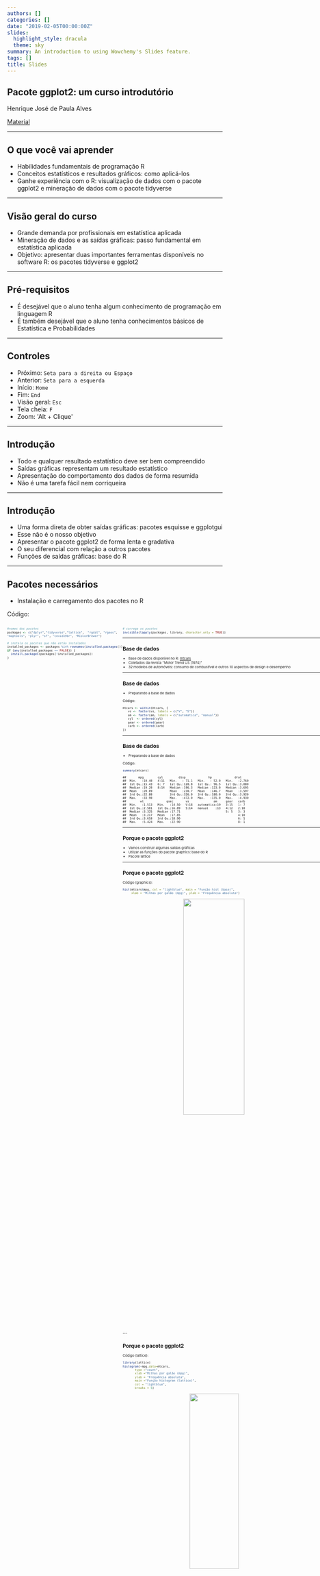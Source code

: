 ```yaml
---
authors: []
categories: []
date: "2019-02-05T00:00:00Z"
slides:
  highlight_style: dracula
  theme: sky
summary: An introduction to using Wowchemy's Slides feature.
tags: []
title: Slides
---
```




## Pacote ggplot2: um curso introdutório

Henrique José de Paula Alves 

[Material](http://localhost:4321/courses/example/python/)

---
## O que você vai aprender

- Habilidades fundamentais de programação R
- Conceitos estatísticos e resultados gráficos: como aplicá-los
- Ganhe experiência com o R:  visualização de dados com o pacote ggplot2 e mineração de dados com o pacote tidyverse

---
## Visão geral do curso

- Grande demanda por profissionais em estatística aplicada  
- Mineração de dados e as saídas gráficas: passo fundamental em estatística aplicada
- Objetivo:  apresentar duas importantes ferramentas disponíveis no software R: os pacotes tidyverse e ggplot2

---
## Pré-requisitos

- É desejável que o aluno tenha algum conhecimento de programação em linguagem R 
- É também desejável que o aluno tenha conhecimentos básicos de Estatística e Probabilidades

---

## Controles

- Próximo: `Seta para a direita ou Espaço`
- Anterior: `Seta para a esquerda`
- Início: `Home`
- Fim: `End`
- Visão geral: `Esc`
- Tela cheia: `F`
- Zoom: 'Alt + Clique'


---

## Introdução

- Todo e qualquer resultado estatístico deve ser bem compreendido
- Saídas gráficas representam um resultado estatístico
- Apresentação do comportamento dos dados de forma resumida
- Não é uma tarefa fácil nem corriqueira

---
## Introdução

- Uma forma direta de obter saídas gráficas: pacotes esquisse e ggplotgui
- Esse não é o nosso objetivo
- Apresentar o pacote ggplot2 de forma lenta e gradativa
- O seu diferencial com relação a outros pacotes
- Funções de saídas gráficas: base do R

---

## Pacotes necessários

- Instalação e carregamento dos pacotes no R

Código:

<div style="display: flex; font-size: 8">

<div>


```r
#nomes dos pacotes
packages <- c("dplyr","tidyverse","lattice",  "rgdal", "rgeos", 
"maptools", "plyr", "sf", "covid19br", "RColorBrewer")

# instala os pacotes que não estão instalados
installed_packages <- packages %in% rownames(installed.packages())
if (any(installed_packages == FALSE)) {
  install.packages(packages[!installed_packages])
}
```
</div>

<div>


```r
# carrega os pacotes
invisible(lapply(packages, library, character.only = TRUE))
```
---

## Base de dados

- Base de dados disponível no R: [mtcars](https://gist.github.com/seankross/a412dfbd88b3db70b74b)
- Coletados da revista "Motor Trend US (1974)" 
- 32 modelos de automóveis: consumo de combustível e outros 10 aspectos de design e desempenho 

--- 

## Base de dados

- Preparando a base de dados

Código:


```r
mtcars <- within(mtcars, {
   vs <- factor(vs, labels = c("V", "S"))
   am <- factor(am, labels = c("automatica", "manual"))
   cyl  <- ordered(cyl)
   gear <- ordered(gear)
   carb <- ordered(carb)
})
```

--- 

## Base de dados

- Preparando a base de dados

Código:

```r
summary(mtcars)
```

```
##       mpg        cyl         disp             hp             drat      
##  Min.   :10.40   4:11   Min.   : 71.1   Min.   : 52.0   Min.   :2.760  
##  1st Qu.:15.43   6: 7   1st Qu.:120.8   1st Qu.: 96.5   1st Qu.:3.080  
##  Median :19.20   8:14   Median :196.3   Median :123.0   Median :3.695  
##  Mean   :20.09          Mean   :230.7   Mean   :146.7   Mean   :3.597  
##  3rd Qu.:22.80          3rd Qu.:326.0   3rd Qu.:180.0   3rd Qu.:3.920  
##  Max.   :33.90          Max.   :472.0   Max.   :335.0   Max.   :4.930  
##        wt             qsec       vs              am     gear   carb  
##  Min.   :1.513   Min.   :14.50   V:18   automatica:19   3:15   1: 7  
##  1st Qu.:2.581   1st Qu.:16.89   S:14   manual    :13   4:12   2:10  
##  Median :3.325   Median :17.71                          5: 5   3: 3  
##  Mean   :3.217   Mean   :17.85                                 4:10  
##  3rd Qu.:3.610   3rd Qu.:18.90                                 6: 1  
##  Max.   :5.424   Max.   :22.90                                 8: 1
```

---

## Porque o pacote ggplot2

- Vamos construir algumas saídas gráficas 
- Utilzar as funções do pacote graphics: base do R
- Pacote lattice

---

## Porque o pacote ggplot2

Código (graphics):


```r
hist(mtcars$mpg, col = "lightblue", main = "Função hist (base)", 
     xlab = "Milhas por galão (mpg)", ylab = "Frequência absoluta")
```

<img src="{{< blogdown/postref >}}index_files/figure-html/unnamed-chunk-4-1.png" width="50%" style="display: block; margin: auto;" />
---

## Porque o pacote ggplot2

Código (lattice):


```r
library(lattice)
histogram(~mpg,data=mtcars,
       type ="count",
       xlab ="Milhas por galão (mpg)",
       ylab = "Frequência absoluta",
       main ="Função histogram (lattice)",
       col = "lightblue",
       breaks = 5)
```

<img src="{{< blogdown/postref >}}index_files/figure-html/unnamed-chunk-5-1.png" width="45%" style="display: block; margin: auto;" />

---

## Porque o pacote ggplot2

Código (base):


```r
tab <- table(mtcars$cyl);tab
```

```
## 
##  4  6  8 
## 11  7 14
```

```r
barplot(tab, col = "lightblue", main = "Função barplot (base)", xlab = "Número de cilindros por motor (cyl)", ylab = "Frequência absoluta")
```

<img src="{{< blogdown/postref >}}index_files/figure-html/unnamed-chunk-6-1.png" width="45%" style="display: block; margin: auto;" />

---

## Porque o pacote ggplot2

Código (lattice):


```r
library(lattice)
tabela <- xtabs(~cyl, data = mtcars);tabela
```

```
## cyl
##  4  6  8 
## 11  7 14
```

```r
barchart(tabela,
         horizontal = FALSE,
         main = "Função barchart (lattice)",
         xlab = "Número de cilindros por motor (cyl)",
         ylab = "Frequência absoluta",
         col = "lightblue")
```

<img src="{{< blogdown/postref >}}index_files/figure-html/unnamed-chunk-7-1.png" width="45%" style="display: block; margin: auto;" />

---

## Porque o pacote ggplot2

Não é necessário:

- comandos específicos para cada gráfico gerado

- utilização de funções adicionais (table ou xtabs) 

- conhecimento prévio de cada uma das funções 

---

A fragment can accept two optional parameters:

- `class`: use a custom style (requires definition in custom CSS)
- `weight`: sets the order in which a fragment appears

---

## Speaker Notes

Add speaker notes to your presentation

```markdown
{{%/* speaker_note */%}}
- Only the speaker can read these notes
- Press `S` key to view
{{%/* /speaker_note */%}}
```

Press the `S` key to view the speaker notes!

{{< speaker_note >}}
- Only the speaker can read these notes
- Press `S` key to view
{{< /speaker_note >}}

---

## Themes

- black: Black background, white text, blue links (default)
- white: White background, black text, blue links
- league: Gray background, white text, blue links
- beige: Beige background, dark text, brown links
- sky: Blue background, thin dark text, blue links

---

- night: Black background, thick white text, orange links
- serif: Cappuccino background, gray text, brown links
- simple: White background, black text, blue links
- solarized: Cream-colored background, dark green text, blue links

---

{{< slide background-image="/media/boards.jpg" >}}

## Custom Slide

Customize the slide style and background

```markdown
{{</* slide background-image="/media/boards.jpg" */>}}
{{</* slide background-color="#0000FF" */>}}
{{</* slide class="my-style" */>}}
```

---

## Custom CSS Example

Let's make headers navy colored.

Create `assets/css/reveal_custom.css` with:

```css
.reveal section h1,
.reveal section h2,
.reveal section h3 {
  color: navy;
}
```

---

# Questions?

[Ask](https://github.com/wowchemy/wowchemy-hugo-modules/discussions)

[Documentation](https://wowchemy.com/docs/managing-content/#create-slides)
